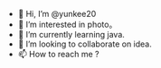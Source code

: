 - 👋 Hi, I’m @yunkee20
- 👀 I’m interested in photo。
- 🌱 I’m currently learning java.
- 💞️ I’m looking to collaborate on idea.
- 📫 How to reach me ?

<!---
yunkee20/yunkee20 is a ✨ special ✨ repository because its `README.md` (this file) appears on your GitHub profile.
You can click the Preview link to take a look at your changes.
--->
